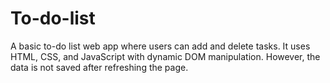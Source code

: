 # To-do-list
A basic to-do list web app where users can add and delete tasks. It uses HTML, CSS, and JavaScript with dynamic DOM manipulation. However, the data is not saved after refreshing the page.
